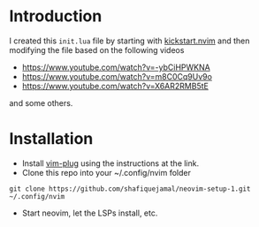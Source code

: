 # Introduction

I created this `init.lua` file by starting with [kickstart.nvim](https://github.com/nvim-lua/kickstart.nvim) and then modifying the file based on the following videos
- https://www.youtube.com/watch?v=-ybCiHPWKNA
- https://www.youtube.com/watch?v=m8C0Cq9Uv9o
- https://www.youtube.com/watch?v=X6AR2RMB5tE

and some others. 

# Installation

- Install [vim-plug](https://github.com/junegunn/vim-plug) using the instructions at the link. 
- Clone this repo into your ~/.config/nvim folder
```
git clone https://github.com/shafiquejamal/neovim-setup-1.git ~/.config/nvim 
```
- Start neovim, let the LSPs install, etc.
